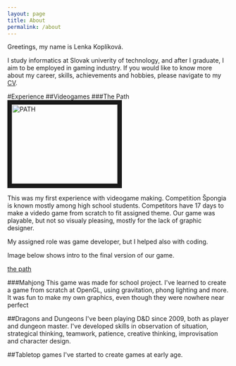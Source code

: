 ```yaml
---
layout: page
title: About
permalink: /about
---
```


Greetings, my name is Lenka Koplíková.

I study informatics at Slovak univerity of technology, and after I graduate, I aim to be employed in gaming industry.
If you would like to know more about my career, skills, achievements and hobbies, please navigate to my [CV](./CV).

#Experience
##Videogames
###The Path
<a href="https://www.youtube.com/watch?v=HqknSmS59xw" target="_blank"><img src="http://img.youtube.com/vi/https://www.youtube.com/watch?v=HqknSmS59xw/0.jpg" alt="PATH" width="240" height="180" border="10" /></a>

This was my first experience with videogame making. Competition Špongia is known mostly among high school students. Competitors have 17 days to make a videdo game from scratch to fit assigned theme. Our game was playable, but not so visualy pleasing, mostly for the lack of graphic designer.

My assigned role was game developer, but I helped also with coding.

Image below shows intro to the final version of our game.

[the path](../assets/Affliction1.jpg "Intro")

###Mahjong
This game was made for school project. I've learned to create a game from scratch at OpenGL, using gravitation, phong lighting and more. It was fun to make my own graphics, even though they were nowhere near perfect

##Dragons and Dungeons
I've been playing D&D since 2009, both as player and dungeon master. I've developed skills in observation of situation, strategical thinking, teamwork, patience, creative thinking, improvisation and character design.

##Tabletop games
I've started to create games at early age. 


